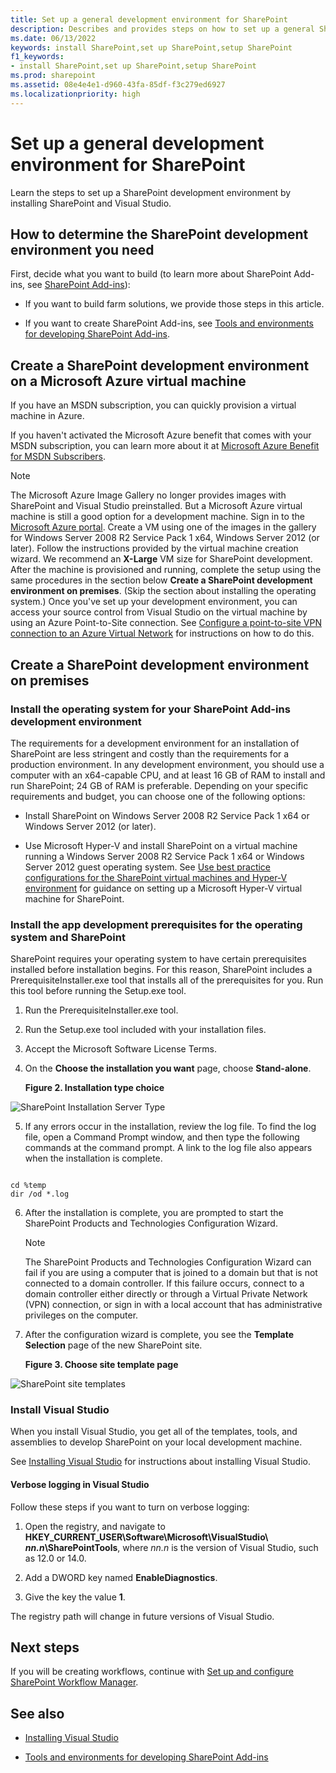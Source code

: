 ```yaml
---
title: Set up a general development environment for SharePoint
description: Describes and provides steps on how to set up a general SharePoint development environment by installing SharePoint and Visual Studio.
ms.date: 06/13/2022
keywords: install SharePoint,set up SharePoint,setup SharePoint
f1_keywords:
- install SharePoint,set up SharePoint,setup SharePoint
ms.prod: sharepoint
ms.assetid: 08e4e4e1-d960-43fa-85df-f3c279ed6927
ms.localizationpriority: high
---
```



# Set up a general development environment for SharePoint
Learn the steps to set up a SharePoint development environment by installing SharePoint and Visual Studio.
## How to determine the SharePoint development environment you need
<a name="SP15_bk_determinedevenv"> </a>

First, decide what you want to build (to learn more about SharePoint Add-ins, see  [SharePoint Add-ins](https://msdn.microsoft.com/library/cd1eda9e-8e54-4223-93a9-a6ea0d18df70%28Office.15%29.aspx)):
  
    
    

- If you want to build farm solutions, we provide those steps in this article. 
    
  
- If you want to create SharePoint Add-ins, see  [Tools and environments for developing SharePoint Add-ins](https://msdn.microsoft.com/library/6906eb86-8270-4098-8106-1e8d0d3c212e%28Office.15%29.aspx). 
    
  

## Create a SharePoint development environment on a Microsoft Azure virtual machine
<a name="SP15_bk_devenvazure"> </a>

If you have an MSDN subscription, you can quickly provision a virtual machine in Azure.
  
    
    
If you haven't activated the Microsoft Azure benefit that comes with your MSDN subscription, you can learn more about it at  [Microsoft Azure Benefit for MSDN Subscribers](https://azure.microsoft.com/pricing/member-offers/msdn-benefits/).
  
> [!NOTE]
> The Microsoft Azure Image Gallery no longer provides images with SharePoint and Visual Studio preinstalled. But a Microsoft Azure virtual machine is still a good option for a development machine. 
> Sign in to the [Microsoft Azure portal](https://ms.portal.azure.com). 
> Create a VM using one of the images in the gallery for Windows Server 2008 R2 Service Pack 1 x64, Windows Server 2012 (or later). Follow the instructions provided by the virtual machine creation wizard. We recommend an **X-Large** VM size for SharePoint development.
> After the machine is provisioned and running, complete the setup using the same procedures in the section below **Create a SharePoint development environment on premises**. (Skip the section about installing the operating system.)
> Once you've set up your development environment, you can access your source control from Visual Studio on the virtual machine by using an Azure Point-to-Site connection. See [Configure a point-to-site VPN connection to an Azure Virtual Network](https://azure.microsoft.com/documentation/articles/vpn-gateway-point-to-site-create/) for instructions on how to do this.

## Create a SharePoint development environment on premises
<a name="SP15_bk_devenvazure"> </a>


  
    
    

### Install the operating system for your SharePoint Add-ins development environment
<a name="SP15_bk_InstallOS"> </a>

The requirements for a development environment for an installation of SharePoint are less stringent and costly than the requirements for a production environment. In any development environment, you should use a computer with an x64-capable CPU, and at least 16 GB of RAM to install and run SharePoint; 24 GB of RAM is preferable. Depending on your specific requirements and budget, you can choose one of the following options:
  
    
    

- Install SharePoint on Windows Server 2008 R2 Service Pack 1 x64 or Windows Server 2012 (or later).
    
  
- Use Microsoft Hyper-V and install SharePoint on a virtual machine running a Windows Server 2008 R2 Service Pack 1 x64 or Windows Server 2012 guest operating system. See  [Use best practice configurations for the SharePoint virtual machines and Hyper-V environment](https://technet.microsoft.com/library/ff621103%28v=office.15%29.aspx) for guidance on setting up a Microsoft Hyper-V virtual machine for SharePoint.
    
  

### Install the app development prerequisites for the operating system and SharePoint
<a name="SP15_bk_prereqsOS"> </a>

SharePoint requires your operating system to have certain prerequisites installed before installation begins. For this reason, SharePoint includes a PrerequisiteInstaller.exe tool that installs all of the prerequisites for you. Run this tool before running the Setup.exe tool.
  
    
    

1. Run the PrerequisiteInstaller.exe tool.
    
  
2. Run the Setup.exe tool included with your installation files.
    
  
3. Accept the Microsoft Software License Terms.
    
  
4. On the **Choose the installation you want** page, choose **Stand-alone**.
    
   **Figure 2. Installation type choice**

  

  ![SharePoint Installation Server Type](../images/SP15_app_ServerType.gif)
  

  

  
5. If any errors occur in the installation, review the log file. To find the log file, open a Command Prompt window, and then type the following commands at the command prompt. A link to the log file also appears when the installation is complete.
    
```
  
cd %temp
dir /od *.log
```

6. After the installation is complete, you are prompted to start the SharePoint Products and Technologies Configuration Wizard.
    
    > [!NOTE]
    > The SharePoint Products and Technologies Configuration Wizard can fail if you are using a computer that is joined to a domain but that is not connected to a domain controller. If this failure occurs, connect to a domain controller either directly or through a Virtual Private Network (VPN) connection, or sign in with a local account that has administrative privileges on the computer. 

7. After the configuration wizard is complete, you see the **Template Selection** page of the new SharePoint site.
    
   **Figure 3. Choose site template page**

  

  ![SharePoint site templates](../images/SP15_app_ChooseSiteTemplates.gif)
  

  

  

### Install Visual Studio
<a name="SP15_bk_installVS"> </a>

When you install Visual Studio, you get all of the templates, tools, and assemblies to develop SharePoint on your local development machine.
  
    
    
See  [Installing Visual Studio](https://msdn.microsoft.com/library/e2h7fzkw.aspx) for instructions about installing Visual Studio.
  
    
    

#### Verbose logging in Visual Studio

Follow these steps if you want to turn on verbose logging:
  
    
    

1. Open the registry, and navigate to **HKEY_CURRENT_USER\\Software\\Microsoft\\VisualStudio\\ _nn.n_\\SharePointTools**, where _nn.n_ is the version of Visual Studio, such as 12.0 or 14.0.
    
  
2. Add a DWORD key named **EnableDiagnostics**.
    
  
3. Give the key the value **1**.
    
  
The registry path will change in future versions of Visual Studio.
  
    
    

## Next steps
<a name="SP15_bk_devenvazure"> </a>

If you will be creating workflows, continue with  [Set up and configure SharePoint Workflow Manager](set-up-and-configure-sharepoint-workflow-manager.md).
  
    
    

## See also
<a name="SP15_bk_AddlResources"> </a>


-  [Installing Visual Studio](https://msdn.microsoft.com/library/e2h7fzkw%28v=vs.110%29.aspx)
    
  
-  [Tools and environments for developing SharePoint Add-ins](https://msdn.microsoft.com/library/6906eb86-8270-4098-8106-1e8d0d3c212e%28Office.15%29.aspx)
    
  

  
    
    

